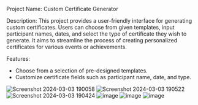 Project Name: Custom Certificate Generator

Description:
This project provides a user-friendly interface for generating custom certificates. Users can choose from given templates, input participant names, dates, and select the type of certificate they wish to generate. It aims to streamline the process of creating personalized certificates for various events or achievements.

Features:
- Choose from a selection of pre-designed templates.
- Customize certificate fields such as participant name, date, and type.
  

![Screenshot 2024-03-03 190058](https://github.com/Aryadevi22/certificate-generator/assets/161992410/427cc089-a372-499e-b932-ccff89c67fb3)
![Screenshot 2024-03-03 190522](https://github.com/Aryadevi22/certificate-generator/assets/161992410/c3d1955a-b37c-4feb-be70-7c8f1c12a0c3)
![Screenshot 2024-03-03 190424](https://github.com/Aryadevi22/certificate-generator/assets/161992410/d7c24e63-06bd-4893-93ad-0f77f08a0035)
![image](https://github.com/Aryadevi22/certificate-generator/assets/161992410/baab78e6-31ef-4c5c-ab18-46bbeb3bbf29)
![image](https://github.com/Aryadevi22/certificate-generator/assets/161992410/c93f38a6-67f4-49f2-bcb8-ac3f020e0dca)
![image](https://github.com/Aryadevi22/certificate-generator/assets/161992410/775a26d4-fa7a-4eae-bf4e-82db327bc870)






 
